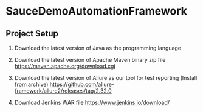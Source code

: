 # SauceDemoAutomationFramework

## Project Setup
1. Download the latest version of Java as the programming language
2. Download the latest version of Apache Maven binary zip file
   https://maven.apache.org/download.cgi
  
4. Download the latest version of Allure as our tool for test reporting (Install from archive)
   https://github.com/allure-framework/allure2/releases/tag/2.32.0

5. Download Jenkins WAR file
   https://www.jenkins.io/download/


